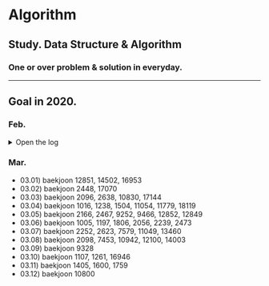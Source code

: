 # Algorithm
## Study. Data Structure &amp; Algorithm

### One or over problem & solution in everyday.

------

## Goal in 2020.

### Feb.
<details>
<summary>Open the log</summary>
<div markdown="1">
  
- 02.09) baekjoon 2156 
- 02.10) baekjoon 1912
- 02.11) baekjoon 10250(Incomplete)
- 02.12) baekjoon 10250, 1085, 11050, 2798
- 02.13) baekjoon 1018
- 02.14) baekjoon 1181
- 02.15) baekjoon 2609, 11650
- 02.16) departure(from South Korea, to Hungary)
- 02.17) baekjoon 10814
- 02.18) baekjoon 1259, 1920, 1978, 2164, 9012, 10816, 10828, 10845, 10866, 15829, 17626, 18111
- 02.19) baekjoon 1620, 1764, 2630, 11399, 11724, 11726
- 02.20) baekjoon 2606
- 02.21) baekjoon 1012, 1931, 11279
- 02.22) baekjoon 1260, 1697, 1918, 1927, 7569, 7576, 7662
- 02.23) baekjoon 1149, 1629, 1932, 2407, 11053, 11723, 11725, 15654
- 02.24) baekjoon 1991, 2167, 9663, 11004
- 02.25) baekjoon 1753, 1865, 1967, 2206, 9251, 11404, 12865
- 02.26) baekjoon 1167, 1786, 2263, 14938
- 02.27) baekjoon 9465, 15652, 15657, 15663, 15666
- 02.28) baekjoon 5639, 9205
- 02.29) baekjoon 1043, 1916

</div>
</details>

### Mar.
- 03.01) baekjoon 12851, 14502, 16953
- 03.02) baekjoon 2448, 17070
- 03.03) baekjoon 2096, 2638, 10830, 17144
- 03.04) baekjoon 1016, 1238, 1504, 11054, 11779, 18119
- 03.05) baekjoon 2166, 2467, 9252, 9466, 12852, 12849
- 03.06) baekjoon 1005, 1197, 1806, 2056, 2239, 2473
- 03.07) baekjoon 2252, 2623, 7579, 11049, 13460 
- 03.08) baekjoon 2098, 7453, 10942, 12100, 14003
- 03.09) baekjoon 9328
- 03.10) baekjoon 1107, 1261, 16946
- 03.11) baekjoon 1405, 1600, 1759
- 03.12) baekjoon 10800
